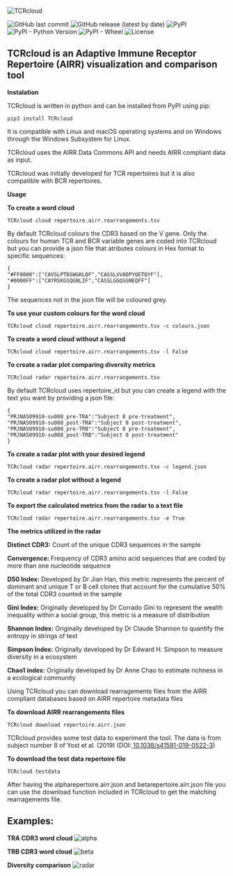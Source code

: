 ![TCRcloud](https://github.com/eriicdesousa/TCRcloud/raw/main/images/TCRcloud.png)

![GitHub last commit](https://img.shields.io/github/last-commit/eriicdesousa/TCRcloud)
![GitHub release (latest by date)](https://img.shields.io/github/v/release/eriicdesousa/TCRcloud)
![PyPI](https://img.shields.io/pypi/v/TCRcloud)
![PyPI - Python Version](https://img.shields.io/pypi/pyversions/TCRcloud)
![PyPI - Wheel](https://img.shields.io/pypi/wheel/TCRcloud)
![License](https://img.shields.io/github/license/eriicdesousa/TCRcloud)

## TCRcloud is an Adaptive Immune Receptor Repertoire (AIRR) visualization and comparison tool

**Instalation**

TCRcloud is written in python and can be installed from PyPI using pip:

    pip3 install TCRcloud

It is compatible with Linux and macOS operating systems and on Windows through the Windows Subsystem for Linux.

TCRcloud uses the AIRR Data Commons API and needs AIRR compliant data as input.

TCRcloud was initially developed for TCR repertoires but it is also compatible with BCR repertoires.

**Usage**

**To create a word cloud**

    TCRcloud cloud repertoire.airr.rearrangements.tsv

By default TCRcloud colours the CDR3 based on the V gene. Only the colours for human TCR and BCR variable genes are coded into TCRcloud but you can provide a json file that atributes colours in Hex format to specific sequences:

    {
    "#FF0000":["CAVSLPTDSWGKLQF","CASSLVVADPYQETQYF"],
    "#0000FF":["CAYRSKGSQGNLIF","CASSLGGQSGNEQFF"]
    }

The sequences not in the json file will be coloured grey.

**To use your custom colours for the word cloud**

    TCRcloud cloud repertoire.airr.rearrangements.tsv -c colours.json

**To create a word cloud without a legend**

    TCRcloud cloud repertoire.airr.rearrangements.tsv -l False

**To create a radar plot comparing diversity metrics**

    TCRcloud radar repertoire.airr.rearrangements.tsv

By default TCRcloud uses repertoire_id but you can create a legend with the text you want by providing a json file:

    {
    "PRJNA509910-su008_pre-TRA":"Subject 8 pre-treatment",
    "PRJNA509910-su008_post-TRA":"Subject 8 post-treatment",
    "PRJNA509910-su008_pre-TRB":"Subject 8 pre-treatment",
    "PRJNA509910-su008_post-TRB":"Subject 8 post-treatment"
    }

**To create a radar plot with your desired legend**

	TCRcloud radar repertoire.airr.rearrangements.tsv -c legend.json

**To create a radar plot without a legend**
    
    TCRcloud radar repertoire.airr.rearrangements.tsv -l False

**To export the calculated metrics from the radar to a text file**

    TCRcloud radar repertoire.airr.rearrangements.tsv -e True

**The metrics utilized in the radar**

**Distinct CDR3:** Count of the unique CDR3 sequences in the sample

**Convergence:** Frequency of CDR3 amino acid sequences that are coded by more than one nucleotide sequence 

**D50 Index:** Developed by Dr Jian Han, this metric represents the percent of dominant and unique T or B cell clones that account for the cumulative 50% of the total CDR3 counted in the sample

**Gini Index:** Originally developed by Dr Corrado Gini to represent the wealth inequality within a social group, this metric is a measure of distribution

**Shannon Index:** Originally developed by Dr Claude Shannon to quantify the entropy in strings of text

**Simpson Index:** Originally developed by Dr Edward H. Simpson to measure diversity in a ecosystem

**Chao1 index:** Originally developed by Dr Anne Chao to estimate richness in a ecological community

Using TCRcloud you can download rearragements files from the AIRR compliant databases based on AIRR repertoire metadata files

**To download AIRR rearrangements files**

    TCRcloud download repertoire.airr.json

TCRcloud provides some test data to experiment the tool. The data is from subject number 8 of Yost et al. (2019) (DOI:[ 10.1038/s41591-019-0522-3](https://doi.org/10.1038/s41591-019-0522-3))

**To download the test data repertoire file**

    TCRcloud testdata

After having the alpharepertoire.airr.json  and betarepertoire.airr.json file you can use the download function included in TCRcloud to get the matching rearragements file.

## Examples:

**TRA CDR3 word cloud**
![alpha](https://github.com/eriicdesousa/TCRcloud/raw/main/images/alpha.png)

**TRB CDR3 word cloud**
![beta](https://github.com/eriicdesousa/TCRcloud/raw/main/images/beta.png)

**Diversity comparison**
![radar](https://github.com/eriicdesousa/TCRcloud/raw/main/images/radar.png)
